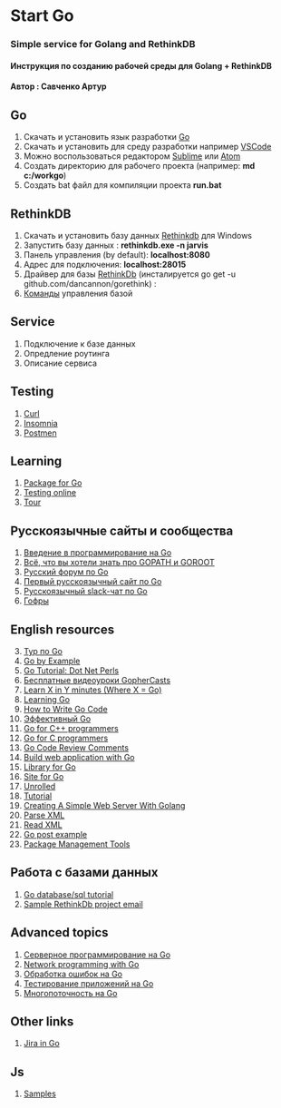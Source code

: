# Start Go
### Simple service for Golang and RethinkDB  

#### Инструкция по созданию рабочей среды для Golang + RethinkDB  
#### Автор : Савченко Артур

## Go
1. Скачать и установить язык разработки [Go](https://golang.org/doc/install?download=go1.9.2.windows-amd64.msi)
2. Скачать и установить для среду разработки например [VSCode](https://code.visualstudio.com/docs/?dv=win)  
3. Можно воспользоваться редактором [Sublime](https://www.sublimetext.com/3) или [Atom](https://atom.io/) 
4. Создать директорию для рабочего проекта (например: **md c:/workgo**)
5. Создать bat файл для компиляции проекта **run.bat** 

## RethinkDB
1. Скачать и установить базу данных [Rethinkdb](https://download.rethinkdb.com/windows/rethinkdb-2.3.6.zip) для Windows	 
2. Запустить базу данных :  **rethinkdb.exe -n jarvis**
3. Панель управления (by default): **localhost:8080**
4. Адрес для подключения:  **localhost:28015**
6. Драйвер для базы [RethinkDb](https://github.com/GoRethink/gorethink) (инсталируется go get -u github.com/dancannon/gorethink) :
7. [Команды](https://rethinkdb.com/api/javascript/) управления базой

## Service
1. Подключение к базе данных
2. Опредление роутинга
3. Описание сервиса

## Testing 
1. [Curl](https://winampplugins.co.uk/curl/curl_7_53_1_openssl_nghttp2_x64.7z)  
2. [Insomnia](https://builds.insomnia.rest/downloads/windows/latest)
3. [Postmen](https://app.getpostman.com/app/download/win64)   

## Learning
1. [Package for Go](https://golang.org/pkg/)
2. [Testing online](https://play.golang.org/)
3. [Tour](https://tour.golang.org/welcome/1)

## Русскоязычные сайты и сообщества
1. [Введение в программирование на Go](http://golang-book.ru/)
2. [Всё, что вы хотели знать про GOPATH и GOROOT](http://habrahabr.ru/post/249545/)
3. [Русский форум по Go](https://groups.google.com/forum/#!forum/golang-ru)
4. [Первый русскоязычный сайт по Go](http://4gophers.com/)
5. [Русскоязычный slack-чат по Go](https://golang-ru.slack.com)
6. [Гофры](https://4gophers.ru/)

## English resources  
3. [Тур по Go](http://tour.golang.org/)   
4. [Go by Example](https://gobyexample.com/)  
5. [Go Tutorial: Dot Net Perls](http://www.dotnetperls.com/go)  
6. [Бесплатные видеоуроки GopherCasts](https://gophercasts.io/)  
7. [Learn X in Y minutes (Where X = Go)](http://learnxinyminutes.com/docs/go/)  
8. [Learning Go](http://miek.nl/downloads/Go/)  
9. [How to Write Go Code](http://golang.org/doc/code.html)  
10. [Эффективный Go](http://golang.org/doc/effective_go.html)  
11. [Go for C++ programmers](https://github.com/golang/go/wiki/GoForCPPProgrammers)  
12. [Go for C programmers](https://talks.golang.org/2012/goforc.slide#1)  
13. [Go Code Review Comments](https://github.com/golang/go/wiki/CodeReviewComments)  
14. [Build web application with Go](https://www.gitbook.com/book/astaxie/build-web-application-with-golang/details)  
15. [Library for Go](https://golanglibs.com)  
16. [Site for Go](https://www.goinggo.net/2013/06/reading-xml-documents-in-go.html)  
17. [Unrolled](https://github.com/unrolled/render)  
18. [Tutorial](https://tutorialedge.net/golang/parsing-xml-with-golang/) 
19. [Creating A Simple Web Server With Golang](https://tutorialedge.net/golang/creating-simple-web-server-with-golang/)
20. [Parse XML](https://siongui.github.io/2015/02/17/go-parse-xml-example-1/)
21. [Read XML](https://www.socketloop.com/tutorials/read-parse-xml-file-go)
22. [Go post example](https://github.com/northbright/go-post-example)
23. [Package Management Tools](https://github.com/golang/go/wiki/PackageManagementTools)

## Работа с базами данных
1. [Go database/sql tutorial](http://go-database-sql.org/)
2. [Sample RethinkDb project email](https://github.com/lavab/mailer/blob/develop/outbound_handler.go)

## Advanced topics
1. [Серверное программирование на Go](https://github.com/golang/go/wiki/LearnServerProgramming)
2. [Network programming with Go](http://jan.newmarch.name/go/)
3. [Обработка ошибок на Go](https://github.com/golang/go/wiki/LearnErrorHandling)
4. [Тестирование приложений на Go](https://github.com/golang/go/wiki/LearnTesting)
5. [Многопоточность на Go](https://github.com/golang/go/wiki/LearnConcurrency)


## Other links
1. [Jira in Go](https://github.com/Netflix-Skunkworks/go-jira)


## Js
1. [Samples](http://www.chartjs.org/docs/latest/getting-started/)   
